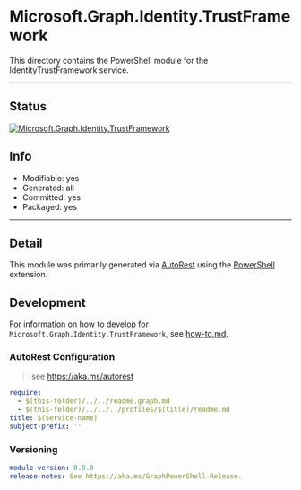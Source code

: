 <!-- region Generated -->
# Microsoft.Graph.Identity.TrustFramework
This directory contains the PowerShell module for the IdentityTrustFramework service.

---
## Status
[![Microsoft.Graph.Identity.TrustFramework](https://img.shields.io/powershellgallery/v/Microsoft.Graph.Identity.TrustFramework.svg?style=flat-square&label=Microsoft.Graph.Identity.TrustFramework "Microsoft.Graph.Identity.TrustFramework")](https://www.powershellgallery.com/packages/Microsoft.Graph.Identity.TrustFramework/)

## Info
- Modifiable: yes
- Generated: all
- Committed: yes
- Packaged: yes

---
## Detail
This module was primarily generated via [AutoRest](https://github.com/Azure/autorest) using the [PowerShell](https://github.com/Azure/autorest.powershell) extension.

## Development
For information on how to develop for `Microsoft.Graph.Identity.TrustFramework`, see [how-to.md](how-to.md).
<!-- endregion -->

### AutoRest Configuration

> see https://aka.ms/autorest

``` yaml
require:
  - $(this-folder)/../../readme.graph.md
  - $(this-folder)/../../../profiles/$(title)/readme.md
title: $(service-name)
subject-prefix: ''

```
### Versioning

``` yaml
module-version: 0.9.0
release-notes: See https://aka.ms/GraphPowerShell-Release.
```
